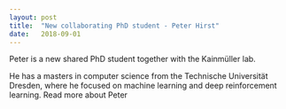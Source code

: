 ```yaml
---
layout: post
title:  "New collaborating PhD student - Peter Hirst"
date:   2018-09-01    
---
```


Peter is a new shared PhD student together with the Kainmüller lab. 

He has a masters in computer science from the Technische Universität Dresden, where he focused on machine learning and deep reinforcement learning. <a class="link-peter">Read more about Peter</a>

<script src="https://ajax.googleapis.com/ajax/libs/jquery/1.11.0/jquery.min.js"></script>
<script>$('.link-peter').attr("href", "{{ site.baseurl }}/members#peter");</script>